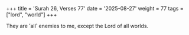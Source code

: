 +++
title = 'Surah 26, Verses 77'
date = '2025-08-27'
weight = 77
tags = ["lord", "world"]
+++

They are ˹all˺ enemies to me, except the Lord of all worlds.